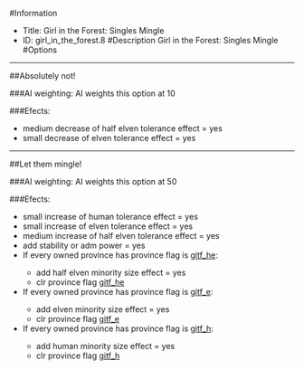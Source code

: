 #Information
 - Title: Girl in the Forest: Singles Mingle
 - ID: girl_in_the_forest.8
#Description
Girl in the Forest: Singles Mingle
#Options

___
##Absolutely not!

###AI weighting:
AI weights this option at 10


###Efects:<ul><li>medium decrease of half elven tolerance effect = yes</li><li>small decrease of elven tolerance effect = yes</li></ul>

___
##Let them mingle!

###AI weighting:
AI weights this option at 50


###Efects:<ul><li>small increase of human tolerance effect = yes</li><li>small increase of elven tolerance effect = yes</li><li>medium increase of half elven tolerance effect = yes</li><li>add stability or adm power = yes</li><li>If every owned province has province flag is [gitf_he](../flags/gitf_he.md):</li><ul><li>add half elven minority size effect = yes</li><li>clr province flag [gitf_he](../flags/gitf_he.md)</li></ul><li>If every owned province has province flag is [gitf_e](../flags/gitf_e.md):</li><ul><li>add elven minority size effect = yes</li><li>clr province flag [gitf_e](../flags/gitf_e.md)</li></ul><li>If every owned province has province flag is [gitf_h](../flags/gitf_h.md):</li><ul><li>add human minority size effect = yes</li><li>clr province flag [gitf_h](../flags/gitf_h.md)</li></ul></ul>
